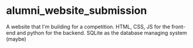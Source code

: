 # alumni_website_submission
A website that I'm building for a competition. HTML, CSS, JS for the front-end and python for the backend. SQLite as the database managing system (maybe)
